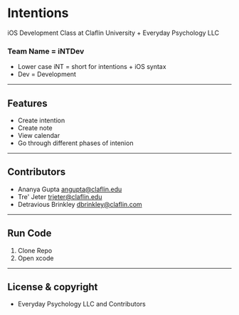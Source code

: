 # Intentions

iOS Development Class at Claflin University + Everyday Psychology LLC

### Team Name = iNTDev
- Lower case iNT = short for intentions + iOS syntax
- Dev = Development

---
## Features
- Create intention
- Create note
- View calendar
- Go through different phases of intenion

---
## Contributors
* Ananya Gupta <angupta@claflin.edu>
* Tre' Jeter <trjeter@claflin.edu>
* Detravious Brinkley <dbrinkley@claflin.com>

---
## Run Code
1.	Clone Repo
2.  Open xcode

---
## License & copyright
- Everyday Psychology LLC and Contributors
